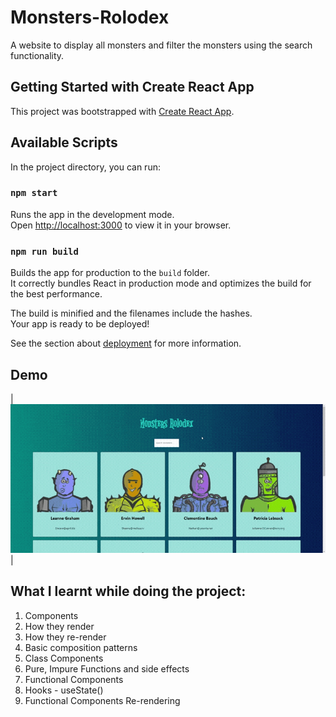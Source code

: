 # Monsters-Rolodex

A website to display all monsters and filter the monsters using the search functionality.

## Getting Started with Create React App

This project was bootstrapped with [Create React App](https://github.com/facebook/create-react-app).

## Available Scripts

In the project directory, you can run:

### `npm start`

Runs the app in the development mode.\
Open [http://localhost:3000](http://localhost:3000) to view it in your browser.

### `npm run build`

Builds the app for production to the `build` folder.\
It correctly bundles React in production mode and optimizes the build for the best performance.

The build is minified and the filenames include the hashes.\
Your app is ready to be deployed!

See the section about [deployment](https://facebook.github.io/create-react-app/docs/deployment) for more information.

## Demo

|![Monster Rolodex](https://github.com/Zestoneel/monsters-rolodex/blob/main/Demo/Demo.gif)|

## What I learnt while doing the project:

1. Components
2. How they render
3. How they re-render
4. Basic composition patterns
5. Class Components
6. Pure, Impure Functions and side effects
7. Functional Components
8. Hooks - useState()
9. Functional Components Re-rendering

